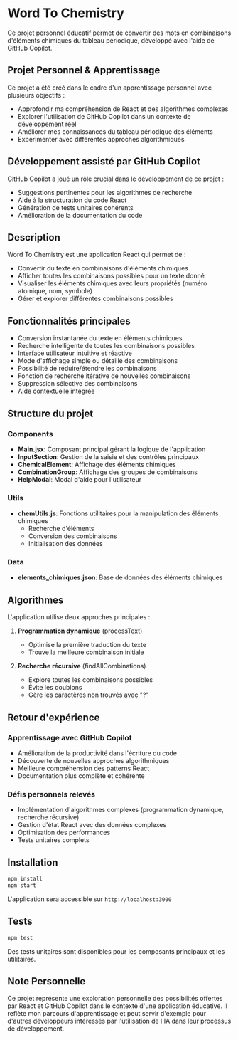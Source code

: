 # Word To Chemistry

Ce projet personnel éducatif permet de convertir des mots en combinaisons d'éléments chimiques du tableau périodique, développé avec l'aide de GitHub Copilot.

## Projet Personnel & Apprentissage

Ce projet a été créé dans le cadre d'un apprentissage personnel avec plusieurs objectifs :
- Approfondir ma compréhension de React et des algorithmes complexes
- Explorer l'utilisation de GitHub Copilot dans un contexte de développement réel
- Améliorer mes connaissances du tableau périodique des éléments
- Expérimenter avec différentes approches algorithmiques

## Développement assisté par GitHub Copilot

GitHub Copilot a joué un rôle crucial dans le développement de ce projet :
- Suggestions pertinentes pour les algorithmes de recherche
- Aide à la structuration du code React
- Génération de tests unitaires cohérents
- Amélioration de la documentation du code

## Description

Word To Chemistry est une application React qui permet de :
- Convertir du texte en combinaisons d'éléments chimiques
- Afficher toutes les combinaisons possibles pour un texte donné
- Visualiser les éléments chimiques avec leurs propriétés (numéro atomique, nom, symbole)
- Gérer et explorer différentes combinaisons possibles

## Fonctionnalités principales

- Conversion instantanée du texte en éléments chimiques
- Recherche intelligente de toutes les combinaisons possibles
- Interface utilisateur intuitive et réactive
- Mode d'affichage simple ou détaillé des combinaisons
- Possibilité de réduire/étendre les combinaisons
- Fonction de recherche itérative de nouvelles combinaisons
- Suppression sélective des combinaisons
- Aide contextuelle intégrée

## Structure du projet

### Components
- **Main.jsx**: Composant principal gérant la logique de l'application
- **InputSection**: Gestion de la saisie et des contrôles principaux
- **ChemicalElement**: Affichage des éléments chimiques
- **CombinationGroup**: Affichage des groupes de combinaisons
- **HelpModal**: Modal d'aide pour l'utilisateur

### Utils
- **chemUtils.js**: Fonctions utilitaires pour la manipulation des éléments chimiques
  - Recherche d'éléments
  - Conversion des combinaisons
  - Initialisation des données

### Data
- **elements_chimiques.json**: Base de données des éléments chimiques

## Algorithmes

L'application utilise deux approches principales :

1. **Programmation dynamique** (processText)
   - Optimise la première traduction du texte
   - Trouve la meilleure combinaison initiale

2. **Recherche récursive** (findAllCombinations)
   - Explore toutes les combinaisons possibles
   - Évite les doublons
   - Gère les caractères non trouvés avec "?"

## Retour d'expérience

### Apprentissage avec GitHub Copilot
- Amélioration de la productivité dans l'écriture du code
- Découverte de nouvelles approches algorithmiques
- Meilleure compréhension des patterns React
- Documentation plus complète et cohérente

### Défis personnels relevés
- Implémentation d'algorithmes complexes (programmation dynamique, recherche récursive)
- Gestion d'état React avec des données complexes
- Optimisation des performances
- Tests unitaires complets

## Installation

```bash
npm install
npm start
```

L'application sera accessible sur `http://localhost:3000`

## Tests

```bash
npm test
```

Des tests unitaires sont disponibles pour les composants principaux et les utilitaires.

## Note Personnelle

Ce projet représente une exploration personnelle des possibilités offertes par React et GitHub Copilot dans le contexte d'une application éducative. Il reflète mon parcours d'apprentissage et peut servir d'exemple pour d'autres développeurs intéressés par l'utilisation de l'IA dans leur processus de développement.
